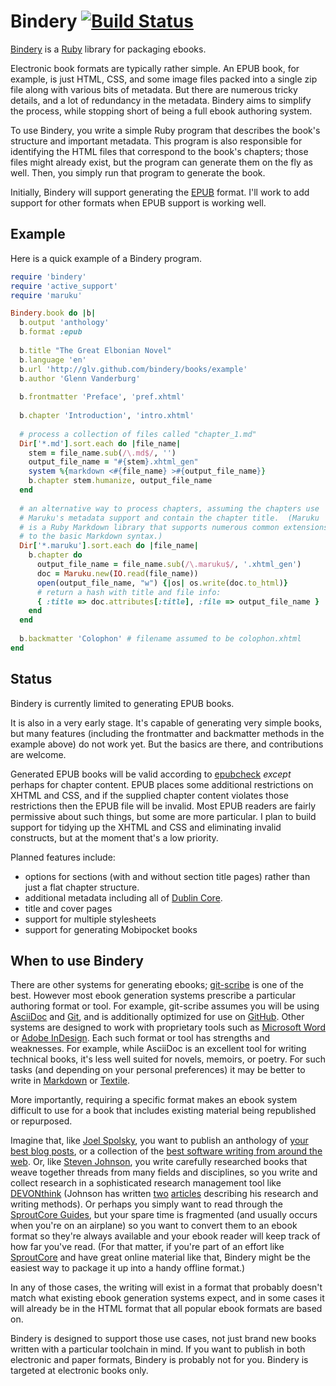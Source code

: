 # Bindery [![Build Status](https://secure.travis-ci.org/glv/bindery.png)](http://travis-ci.org/glv/bindery)

[Bindery][] is a [Ruby][] library for packaging ebooks.

Electronic book formats are typically rather simple.
An EPUB book, for example, is just HTML, CSS, and some image files packed into a single zip file along with various bits of metadata.
But there are numerous tricky details, and a lot of redundancy in the metadata.
Bindery aims to simplify the process, while stopping short of being a full ebook authoring system.

To use Bindery, you write a simple Ruby program that describes the book's structure and important metadata.
This program is also responsible for identifying the HTML files that correspond to the book's chapters; those files might already exist, but the program can generate them on the fly as well.
Then, you simply run that program to generate the book.

Initially, Bindery will support generating the [EPUB][] format.
I'll work to add support for other formats when EPUB support is working well.

## Example

Here is a quick example of a Bindery program.

```ruby
require 'bindery'
require 'active_support'
require 'maruku'

Bindery.book do |b|
  b.output 'anthology'
  b.format :epub
  
  b.title "The Great Elbonian Novel"
  b.language 'en'
  b.url 'http://glv.github.com/bindery/books/example'
  b.author 'Glenn Vanderburg'
  
  b.frontmatter 'Preface', 'pref.xhtml'
  
  b.chapter 'Introduction', 'intro.xhtml' 
  
  # process a collection of files called "chapter_1.md"
  Dir['*.md'].sort.each do |file_name|
    stem = file_name.sub(/\.md$/, '')
    output_file_name = "#{stem}.xhtml_gen"
    system %{markdown <#{file_name} >#{output_file_name}}
    b.chapter stem.humanize, output_file_name
  end
  
  # an alternative way to process chapters, assuming the chapters use
  # Maruku's metadata support and contain the chapter title.  (Maruku
  # is a Ruby Markdown library that supports numerous common extensions
  # to the basic Markdown syntax.)
  Dir['*.maruku'].sort.each do |file_name|
    b.chapter do
      output_file_name = file_name.sub(/\.maruku$/, '.xhtml_gen')
      doc = Maruku.new(IO.read(file_name))
      open(output_file_name, "w") {|os| os.write(doc.to_html)}
      # return a hash with title and file info:
      { :title => doc.attributes[:title], :file => output_file_name }
    end
  end
  
  b.backmatter 'Colophon' # filename assumed to be colophon.xhtml
end
```
    
## Status

Bindery is currently limited to generating EPUB books.

It is also in a very early stage.
It's capable of generating very simple books, but many features (including the frontmatter and backmatter methods in the example above) do not work yet.
But the basics are there, and contributions are welcome.

Generated EPUB books will be valid according to [epubcheck][] *except* perhaps for chapter content.
EPUB places some additional restrictions on XHTML and CSS, and if the supplied chapter content violates those restrictions then the EPUB file will be invalid.
Most EPUB readers are fairly permissive about such things, but some are more particular.
I plan to build support for tidying up the XHTML and CSS and eliminating invalid constructs, but at the moment that's a low priority.

Planned features include:

* options for sections (with and without section title pages) rather than just a flat chapter structure.
* additional metadata including all of [Dublin Core][].
* title and cover pages
* support for multiple stylesheets
* support for generating Mobipocket books

## When to use Bindery

There are other systems for generating ebooks; [git-scribe][] is one of the best.
However most ebook generation systems prescribe a particular authoring format or tool.
For example, git-scribe assumes you will be using [AsciiDoc][] and [Git][], and is additionally optimized for use on [GitHub][].
Other systems are designed to work with proprietary tools such as [Microsoft Word][] or [Adobe InDesign][].
Each such format or tool has strengths and weaknesses.
For example, while AsciiDoc is an excellent tool for writing technical books, it's less well suited for novels, memoirs, or poetry.
For such tasks (and depending on your personal preferences) it may be better to write in [Markdown][] or [Textile][].

More importantly, requiring a specific format makes an ebook system difficult to use for a book that includes existing material being republished or repurposed.

Imagine that, like [Joel Spolsky][], you want to publish an anthology of [your best blog posts][joel on software], or a collection of the [best software writing from around the web][best software writing].
Or, like [Steven Johnson][], you write carefully researched books that weave together threads from many fields and disciplines, so you write and collect research in a sophisticated research management tool like [DEVONthink][] (Johnson has written [two][johnson dt1] [articles][johnson dt2] describing his research and writing methods).
Or perhaps you simply want to read through the [SproutCore Guides][], but your spare time is fragmented (and usually occurs when you're on an airplane) so you want to convert them to an ebook format so they're always available and your ebook reader will keep track of how far you've read.
(For that matter, if you're part of an effort like [SproutCore][] and have great online material like that, Bindery might be the easiest way to package it up into a handy offline format.)

In any of those cases, the writing will exist in a format that probably doesn't match what existing ebook generation systems expect, and in some cases it will already be in the HTML format that all popular ebook formats are based on.

Bindery is designed to support those use cases, not just brand new books written with a particular toolchain in mind.
If you want to publish in both electronic and paper formats, Bindery is probably not for you.
Bindery is targeted at electronic books only.

[adobe indesign]: http://www.adobe.com/products/indesign.html
[asciidoc]: http://www.methods.co.nz/asciidoc/
[best software writing]: http://www.apress.com/9781590595008
[Bindery]: http://github.com/glv/bindery
[devonthink]: http://www.devon-technologies.com/products/devonthink/index.html
[dublin core]: http://dublincore.org/sm
[epub]: http://idpf.org/epub
[epubcheck]: http://code.google.com/p/epubcheck/
[git]: http://git-scm.com/
[github]: http://github.com/
[git-scribe]: http://github.com/schacon/git-scribe
[joel on software]: http://www.apress.com/9781590593899
[joel spolsky]: http://www.joelonsoftware.com/AboutMe.html
[johnson dt1]: http://www.nytimes.com/2005/01/30/books/review/30JOHNSON.html?_r=1&oref=login
[johnson dt2]: http://boingboing.net/2009/01/27/diy-how-to-write-a-b.html
[markdown]: http://daringfireball.net/projects/markdown/
[microsoft word]: http://office.microsoft.com/word/
[rake]: http://rake.rubyforge.org/
[ruby]: http://ruby-lang.org/
[sproutcore]: http://www.sproutcore.com/
[sproutcore guides]: http://guides.sproutcore.com/
[steven johnson]: http://www.stevenberlinjohnson.com/
[textile]: http://www.textism.com/tools/textile/
